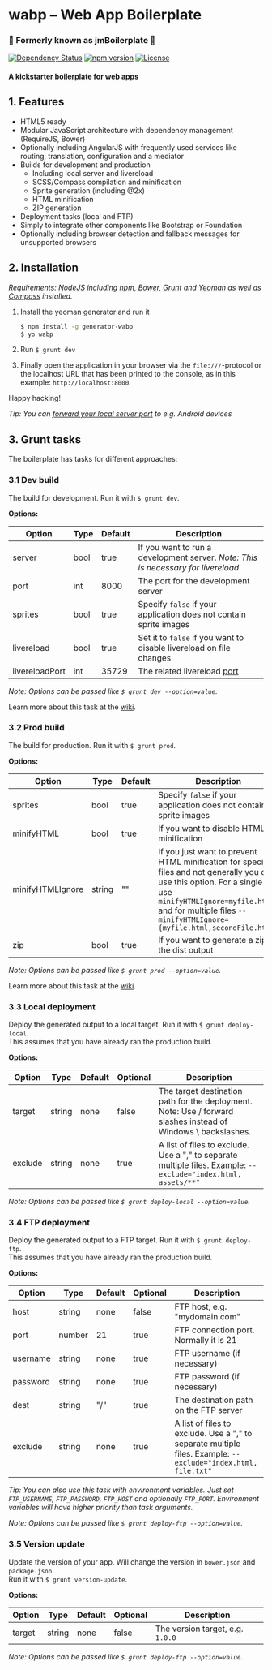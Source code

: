# wabp – Web App Boilerplate

### :star2: Formerly known as jmBoilerplate :star2:

[![Dependency Status][dependency-status-image]][dependency-status]
[![npm version][npm-version-image]][npm-version]
[![License][license-image]][license]

#### A kickstarter boilerplate for web apps

## 1. Features

- HTML5 ready
- Modular JavaScript architecture with dependency management (RequireJS, Bower)
- Optionally including AngularJS with frequently used
  services like routing, translation, configuration and a mediator
- Builds for development and production
  - Including local server and livereload
  - SCSS/Compass compilation and minification
  - Sprite generation (including @2x)
  - HTML minification
  - ZIP generation
- Deployment tasks (local and FTP)
- Simply to integrate other components like Bootstrap or Foundation
- Optionally including browser detection and fallback messages
  for unsupported browsers

## 2. Installation

_Requirements: [NodeJS][nodejs] including [npm][npm], [Bower][bower],
[Grunt][grunt] and [Yeoman][yeoman] as well as [Compass][compass] installed._

1. Install the yeoman generator and run it

    ```bash
    $ npm install -g generator-wabp
    $ yo wabp
    ```

2. Run ``$ grunt dev``
3. Finally open the application in your browser via
  the `file:///`-protocol or the localhost URL that has been printed to the
  console, as in this example: `http://localhost:8000`.

Happy hacking!

_Tip: You can [forward your local server port][remote-debugging] to e.g. Android
devices_

## 3. Grunt tasks

The boilerplate has tasks for different approaches:

### 3.1 Dev build
The build for development. Run it with `$ grunt dev`.

**Options:**

| Option         | Type | Default | Description                                                                       |
|----------------|------|---------|-----------------------------------------------------------------------------------|
| server         | bool | true    | If you want to run a development server. _Note: This is necessary for livereload_ |
| port           | int  | 8000    | The port for the development server                                               |
| sprites        | bool | true    | Specify `false` if your application does not contain sprite images                |
| livereload     | bool | true    | Set it to `false` if you want to disable livereload on file changes               |
| livereloadPort | int  | 35729   | The related livereload [port](livereload-port)                                    |

_Note: Options can be passed like `$ grunt dev --option=value`._

Learn more about this task at the [wiki][wiki-dev-build].

### 3.2 Prod build

The build for production. Run it with `$ grunt prod`.

**Options:**

| Option           | Type   | Default | Description                                                                                                                                                                                                                                  |
|------------------|--------|---------|----------------------------------------------------------------------------------------------------------------------------------------------------------------------------------------------------------------------------------------------|
| sprites          | bool   | true    | Specify `false` if your application does not contain sprite images                                                                                                                                                                           |
| minifyHTML       | bool   | true    | If you want to disable HTML minification                                                                                                                                                                                                     |
| minifyHTMLIgnore | string | ""      | If you just want to prevent HTML minification for specific files and not generally you can use this option. For a single file use `--minifyHTMLIgnore=myfile.html` and for multiple files `--minifyHTMLIgnore={myfile.html,secondFile.html}` |
| zip              | bool   | true    | If you want to generate a zip of the dist output                                                                                                                                                                                             |

_Note: Options can be passed like `$ grunt prod --option=value`._

Learn more about this task at the [wiki][wiki-prod-build].

### 3.3 Local deployment

Deploy the generated output to a local target. Run it with `$ grunt deploy-local`.  
This assumes that you have already ran the production build.

**Options:**

| Option  | Type   | Default | Optional | Description                                                                                                    |
|---------|--------|---------|----------|----------------------------------------------------------------------------------------------------------------|
| target  | string | none    | false    | The target destination path for the deployment. Note: Use / forward slashes instead of Windows \ backslashes.  |
| exclude | string | none    | true     | A list of files to exclude. Use a "," to separate multiple files. Example: `--exclude="index.html, assets/**"` |

_Note: Options can be passed like `$ grunt deploy-local --option=value`._

### 3.4 FTP deployment

Deploy the generated output to a FTP target. Run it with `$ grunt deploy-ftp`.  
This assumes that you have already ran the production build.

**Options:**

| Option   | Type   | Default | Optional | Description                                                                                                    |
|----------|--------|---------|----------|----------------------------------------------------------------------------------------------------------------|
| host     | string | none    | false    | FTP host, e.g. "mydomain.com"                                                                                  |
| port     | number | 21      | true     | FTP connection port. Normally it is 21                                                                         |
| username | string | none    | true     | FTP username (if necessary)                                                                                    |
| password | string | none    | true     | FTP password (if necessary)                                                                                    |
| dest     | string | "/"     | true     | The destination path on the FTP server                                                                         |
| exclude  | string | none    | true     | A list of files to exclude. Use a "," to separate multiple files. Example: `--exclude="index.html, file.txt"`  |

_Tip: You can also use this task with environment variables. Just set
`FTP_USERNAME`, `FTP_PASSWORD`, `FTP_HOST` and optionally `FTP_PORT`.
Environment variables will have higher priority than task arguments._

_Note: Options can be passed like `$ grunt deploy-ftp --option=value`._

### 3.5 Version update

Update the version of your app. Will change the version in `bower.json` and `package.json`.  
Run it with `$ grunt version-update`.

**Options:**

| Option | Type   | Default | Optional | Description                      |
|--------|--------|---------|----------|----------------------------------|
| target | string | none    | false    | The version target, e.g. `1.0.0` |

_Note: Options can be passed like `$ grunt deploy-ftp --option=value`._


[dependency-status-image]: https://www.versioneye.com/user/projects/55f92f283ed89400170006fb/badge.svg?style=flat
[npm-version-image]: https://img.shields.io/npm/v/generator-wabp.svg?style=flat-square&label=version
[license-image]: https://img.shields.io/badge/license-MIT-blue.svg?style=flat-square

[dependency-status]: https://www.versioneye.com/user/projects/55f92f283ed89400170006fb
[npm-version]: https://www.npmjs.com/package/generator-wabp
[license]: https://raw.githubusercontent.com/julmot/wabp/master/LICENSE

[nodejs]: https://nodejs.org/
[bower]: http://bower.io/#install-bower
[grunt]: http://gruntjs.com/
[compass]: http://compass-style.org/install/
[yeoman]: http://yeoman.io
[npm]: https://www.npmjs.com/
[remote-debugging]: https://developer.chrome.com/devtools/docs/remote-debugging
[livereload-port]: https://github.com/gruntjs/grunt-contrib-watch#optionslivereload

[wiki-dev-build]: https://github.com/julmot/wabp/wiki/Dev-build
[wiki-prod-build]: https://github.com/julmot/wabp/wiki/Prod-build
